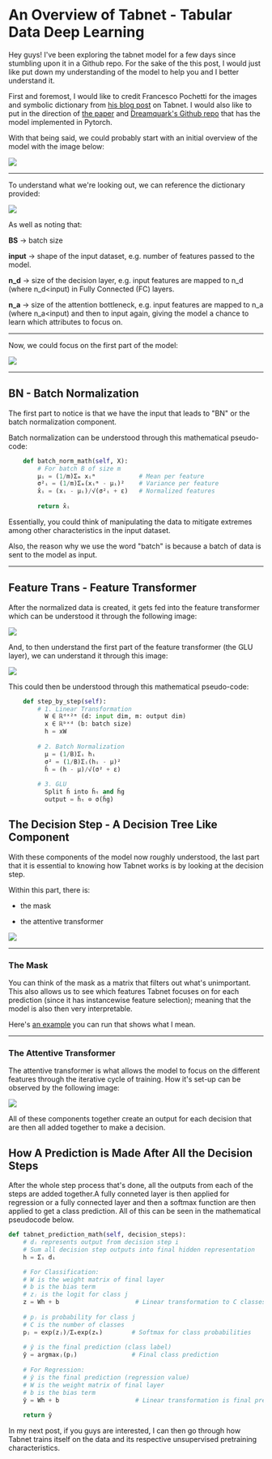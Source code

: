 # An Overview of Tabnet - Tabular Data Deep Learning

Hey guys! I've been exploring the tabnet model for a few days since stumbling upon it in a Github repo. For the sake of the this post, I would just like put down my understanding of the model to help you and I better understand it.

First and foremost, I would like to credit Francesco Pochetti for the images and symbolic dictionary from [his blog post](https://francescopochetti.com/tabular-deep-leaning-tabnet-deep-dive/) on Tabnet. I would also like to put in the direction of [the paper](https://arxiv.org/pdf/1908.07442) and [Dreamquark's Github repo](https://github.com/dreamquark-ai/tabnet) that has the model implemented in Pytorch. 

With that being said, we could probably start with an initial overview of the model with the image below:

![](http://c-a-s-t-l-e.github.io/images/tabnet/all_together.png)

---

To understand what we're looking out, we can reference the dictionary provided:

![](http://c-a-s-t-l-e.github.io/images/tabnet/symbol_dictionary.png)

As well as noting that:

**BS** -> batch size

**input** -> shape of the input dataset, e.g. number of features passed to the model.

**n_d** -> size of the decision layer, e.g. input features are mapped to n_d (where n_d<input) in Fully Connected (FC) layers.

**n_a** -> size of the attention bottleneck, e.g. input features are mapped to n_a (where n_a<input) and then to input again, giving the model a chance to learn which attributes to focus on.

---

Now, we could focus on the first part of the model:

![](http://c-a-s-t-l-e.github.io/images/tabnet/first_select_together.png)

---

## BN - Batch Normalization

The first part to notice is that we have the input that leads to "BN" or the batch normalization component.

Batch normalization can be understood through this mathematical pseudo-code:

```python
    def batch_norm_math(self, X):
        # For batch B of size m
        μᵢ = (1/m)Σₘ xᵢᵐ            # Mean per feature
        σ²ᵢ = (1/m)Σₘ(xᵢᵐ - μᵢ)²    # Variance per feature
        x̂ᵢ = (xᵢ - μᵢ)/√(σ²ᵢ + ε)   # Normalized features
        
        return x̂ᵢ
```

Essentially, you could think of manipulating the data to mitigate extremes among other characteristics in the input dataset.

Also, the reason why we use the word "batch" is because a batch of data is sent to the model as input.

---

## Feature Trans - Feature Transformer

After the normalized data is created, it gets fed into the feature transformer which can be understood it through the following image:

![](http://c-a-s-t-l-e.github.io/images/tabnet/feature_transformer.png)

And, to then understand the first part of the feature transformer (the GLU layer), we can understand it through this image:

![](http://c-a-s-t-l-e.github.io/images/tabnet/glu_layer.png)

This could then be understood through this mathematical pseudo-code:

```python
    def step_by_step(self):
        # 1. Linear Transformation
          W ∈ ℝᵈˣ²ᵐ (d: input dim, m: output dim)
          x ∈ ℝᵇˣᵈ (b: batch size)
          h = xW
        
        # 2. Batch Normalization
          μ = (1/B)Σᵢ hᵢ
          σ² = (1/B)Σᵢ(hᵢ - μ)²
          ĥ = (h - μ)/√(σ² + ε)
        
        # 3. GLU
          Split ĥ into ĥₜ and ĥg
          output = ĥₜ ⊙ σ(ĥg)
```

## The Decision Step - A Decision Tree Like Component

With these components of the model now roughly understood, the last part that it is essential to knowing how Tabnet works is by looking at the decision step. 

Within this part, there is:

- the mask

- the attentive transformer

![](http://c-a-s-t-l-e.github.io/images/tabnet/decision_step.png)

---

### The Mask

You can think of the mask as a matrix that filters out what's unimportant. This also allows us to see which features Tabnet focuses on for each prediction (since it has instancewise feature selection); meaning that the model is also then very interpretable.

Here's [an example](https://github.com/dreamquark-ai/tabnet/blob/develop/forest_example.ipynb) you can run that shows what I mean.

---

### The Attentive Transformer

The attentive transformer is what allows the model to focus on the different features through the iterative cycle of training. How it's set-up can be observed by the following image:

![](http://c-a-s-t-l-e.github.io/images/tabnet/attentive_transformer.png)

All of these components together create an output for each decision that are then all added together to make a decision. 

## How A Prediction is Made After All the Decision Steps

After the whole step process that's done, all the outputs from each of the steps are added together.A fully conneted layer is then applied for regression or a fully connected layer and then a softmax function are then applied to get a class prediction. All of this can be seen in the mathematical pseudocode below.

```python
def tabnet_prediction_math(self, decision_steps):
    # dᵢ represents output from decision step i
    # Sum all decision step outputs into final hidden representation
    h = Σᵢ dᵢ                      

    # For Classification:
    # W is the weight matrix of final layer
    # b is the bias term
    # zⱼ is the logit for class j
    z = Wh + b                     # Linear transformation to C classes
    
    # pⱼ is probability for class j
    # C is the number of classes
    pⱼ = exp(zⱼ)/Σₖexp(zₖ)        # Softmax for class probabilities
    
    # ŷ is the final prediction (class label)
    ŷ = argmaxⱼ(pⱼ)               # Final class prediction
    
    # For Regression:
    # ŷ is the final prediction (regression value)
    # W is the weight matrix of final layer
    # b is the bias term
    ŷ = Wh + b                     # Linear transformation is final prediction
    
    return ŷ
```

In my next post, if you guys are interested, I can then go through how Tabnet trains itself on the data and its respective unsupervised pretraining characteristics.
